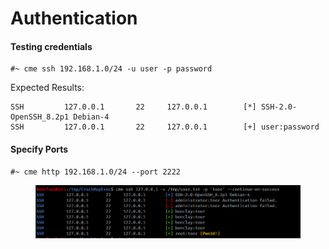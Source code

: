 # Authentication

#### Testing credentials

```
#~ cme ssh 192.168.1.0/24 -u user -p password
```

Expected Results:

```
SSH         127.0.0.1       22     127.0.0.1        [*] SSH-2.0-OpenSSH_8.2p1 Debian-4
SSH         127.0.0.1       22     127.0.0.1        [+] user:password
```

#### Specify Ports

```
#~ cme http 192.168.1.0/24 --port 2222
```

<figure><img src="../../../../../.gitbook/assets/image (17).png" alt=""><figcaption></figcaption></figure>

